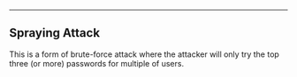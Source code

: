 
---

## Spraying Attack

This is a form of brute-force attack where the attacker will only try the top three (or more) passwords for multiple of users. 